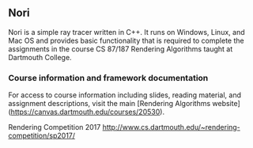 ## Nori

Nori is a simple ray tracer written in C++. It runs on Windows, Linux, and Mac OS and provides basic functionality that is required to complete the assignments in the course CS 87/187 Rendering Algorithms taught at Dartmouth College.

### Course information and framework documentation

For access to course information including slides, reading material, and assignment descriptions, visit the main [Rendering Algorithms website] (https://canvas.dartmouth.edu/courses/20530).

Rendering Competition 2017
http://www.cs.dartmouth.edu/~rendering-competition/sp2017/
